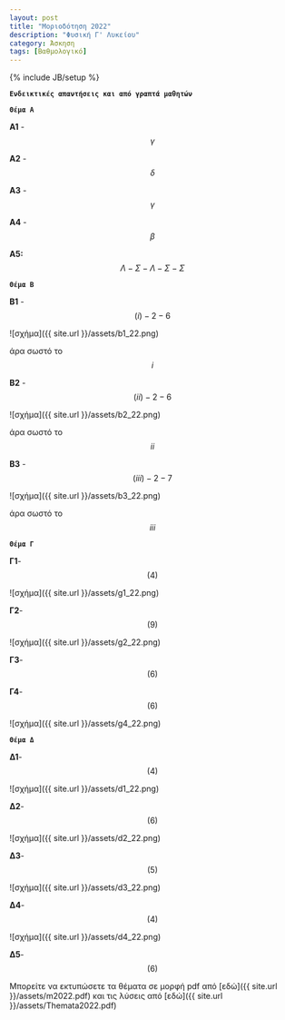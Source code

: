 ```yaml
---
layout: post
title: "Μοριοδότηση 2022"
description: "Φυσική Γ' Λυκείου"
category: Άσκηση
tags: [Βαθμολογικό]
---
```

{% include JB/setup %}


**`Ενδεικτικές απαντήσεις και από γραπτά μαθητών`**


**`Θέμα Α`**

**Α1** - $$γ$$

**Α2** - $$δ$$

**Α3** - $$γ$$

**Α4** - $$β$$

**Α5:**  $$Λ - Σ - Λ - Σ - Σ$$


**`Θέμα Β`**


**Β1** - $$(i)-2-6$$



![σχήμα]({{ site.url }}/assets/b1_22.png) 


άρα σωστό το $$i$$ 


**Β2** - $$(ii)-2-6$$


![σχήμα]({{ site.url }}/assets/b2_22.png) 


άρα σωστό το $$ii$$


**Β3** - $$(iii)-2-7$$


![σχήμα]({{ site.url }}/assets/b3_22.png) 


άρα σωστό το $$iii$$ 




**`Θέμα Γ`**


 **Γ1**-$$(4)$$


![σχήμα]({{ site.url }}/assets/g1_22.png) 



**Γ2**-$$(9)$$
 

![σχήμα]({{ site.url }}/assets/g2_22.png) 


**Γ3**-$$(6)$$



**Γ4**-$$(6)$$

![σχήμα]({{ site.url }}/assets/g4_22.png)



**`Θέμα Δ`**



**Δ1**-$$(4)$$


![σχήμα]({{ site.url }}/assets/d1_22.png) 


**Δ2**-$$(6)$$


![σχήμα]({{ site.url }}/assets/d2_22.png) 


**Δ3**-$$(5)$$

![σχήμα]({{ site.url }}/assets/d3_22.png) 



**Δ4**-$$(4)$$

![σχήμα]({{ site.url }}/assets/d4_22.png) 


**Δ5**-$$(6)$$


Μπορείτε να εκτυπώσετε τα θέματα σε μορφή pdf από [εδώ]({{ site.url }}/assets/m2022.pdf) 
και τις λύσεις από [εδώ]({{ site.url }}/assets/Themata2022.pdf)